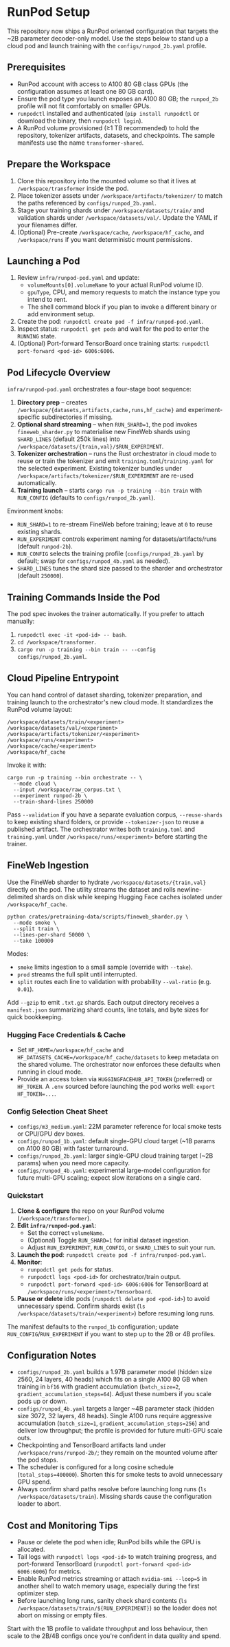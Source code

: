 # RunPod Setup

This repository now ships a RunPod oriented configuration that targets the ~2B parameter decoder-only model. Use the steps below to stand up a cloud pod and launch training with the `configs/runpod_2b.yaml` profile.

## Prerequisites
- RunPod account with access to A100 80 GB class GPUs (the configuration assumes at least one 80 GB card).
- Ensure the pod type you launch exposes an A100 80 GB; the `runpod_2b` profile will not fit comfortably on smaller GPUs.
- `runpodctl` installed and authenticated (`pip install runpodctl` or download the binary, then `runpodctl login`).
- A RunPod volume provisioned (≥1 TB recommended) to hold the repository, tokenizer artifacts, datasets, and checkpoints. The sample manifests use the name `transformer-shared`.

## Prepare the Workspace
1. Clone this repository into the mounted volume so that it lives at `/workspace/transformer` inside the pod.
2. Place tokenizer assets under `/workspace/artifacts/tokenizer/` to match the paths referenced by `configs/runpod_2b.yaml`.
3. Stage your training shards under `/workspace/datasets/train/` and validation shards under `/workspace/datasets/val/`. Update the YAML if your filenames differ.
4. (Optional) Pre-create `/workspace/cache`, `/workspace/hf_cache`, and `/workspace/runs` if you want deterministic mount permissions.

## Launching a Pod
1. Review `infra/runpod-pod.yaml` and update:
   - `volumeMounts[0].volumeName` to your actual RunPod volume ID.
   - `gpuType`, CPU, and memory requests to match the instance type you intend to rent.
   - The shell command block if you plan to invoke a different binary or add environment setup.
2. Create the pod: `runpodctl create pod -f infra/runpod-pod.yaml`.
3. Inspect status: `runpodctl get pods` and wait for the pod to enter the `RUNNING` state.
4. (Optional) Port-forward TensorBoard once training starts: `runpodctl port-forward <pod-id> 6006:6006`.

## Pod Lifecycle Overview
`infra/runpod-pod.yaml` orchestrates a four-stage boot sequence:
1. **Directory prep** – creates `/workspace/{datasets,artifacts,cache,runs,hf_cache}` and experiment-specific subdirectories if missing.
2. **Optional shard streaming** – when `RUN_SHARD=1`, the pod invokes `fineweb_sharder.py` to materialise new FineWeb shards using `SHARD_LINES` (default 250k lines) into `/workspace/datasets/{train,val}/$RUN_EXPERIMENT`.
3. **Tokenizer orchestration** – runs the Rust orchestrator in cloud mode to reuse or train the tokenizer and emit `training.toml`/`training.yaml` for the selected experiment. Existing tokenizer bundles under `/workspace/artifacts/tokenizer/$RUN_EXPERIMENT` are re-used automatically.
4. **Training launch** – starts `cargo run -p training --bin train` with `RUN_CONFIG` (defaults to `configs/runpod_2b.yaml`).

Environment knobs:
- `RUN_SHARD=1` to re-stream FineWeb before training; leave at `0` to reuse existing shards.
- `RUN_EXPERIMENT` controls experiment naming for datasets/artifacts/runs (default `runpod-2b`).
- `RUN_CONFIG` selects the training profile (`configs/runpod_2b.yaml` by default; swap for `configs/runpod_4b.yaml` as needed).
- `SHARD_LINES` tunes the shard size passed to the sharder and orchestrator (default `250000`).

## Training Commands Inside the Pod
The pod spec invokes the trainer automatically. If you prefer to attach manually:
1. `runpodctl exec -it <pod-id> -- bash`.
2. `cd /workspace/transformer`.
3. `cargo run -p training --bin train -- --config configs/runpod_2b.yaml`.
## Cloud Pipeline Entrypoint
You can hand control of dataset sharding, tokenizer preparation, and training launch to the orchestrator's new cloud mode. It standardizes the RunPod volume layout:

```
/workspace/datasets/train/<experiment>
/workspace/datasets/val/<experiment>
/workspace/artifacts/tokenizer/<experiment>
/workspace/runs/<experiment>
/workspace/cache/<experiment>
/workspace/hf_cache
```

Invoke it with:

```
cargo run -p training --bin orchestrate -- \
  --mode cloud \
  --input /workspace/raw_corpus.txt \
  --experiment runpod-2b \
  --train-shard-lines 250000
```

Pass `--validation` if you have a separate evaluation corpus, `--reuse-shards` to keep existing shard folders, or provide `--tokenizer-json` to reuse a published artifact. The orchestrator writes both `training.toml` and `training.yaml` under `/workspace/runs/<experiment>` before starting the trainer.

## FineWeb Ingestion
Use the FineWeb sharder to hydrate `/workspace/datasets/{train,val}` directly on the pod. The utility streams the dataset and rolls newline-delimited shards on disk while keeping Hugging Face caches isolated under `/workspace/hf_cache`.

```
python crates/pretraining-data/scripts/fineweb_sharder.py \
  --mode smoke \
  --split train \
  --lines-per-shard 50000 \
  --take 100000
```

Modes:
- `smoke` limits ingestion to a small sample (override with `--take`).
- `prod` streams the full split until interrupted.
- `split` routes each line to validation with probability `--val-ratio` (e.g. `0.01`).

Add `--gzip` to emit `.txt.gz` shards. Each output directory receives a `manifest.json` summarizing shard counts, line totals, and byte sizes for quick bookkeeping.

### Hugging Face Credentials & Cache
- Set `HF_HOME=/workspace/hf_cache` and `HF_DATASETS_CACHE=/workspace/hf_cache/datasets` to keep metadata on the shared volume. The orchestrator now enforces these defaults when running in cloud mode.
- Provide an access token via `HUGGINGFACEHUB_API_TOKEN` (preferred) or `HF_TOKEN`. A `.env` sourced before launching the pod works well: `export HF_TOKEN=...`.

### Config Selection Cheat Sheet
- `configs/m3_medium.yaml`: 22M parameter reference for local smoke tests or CPU/GPU dev boxes.
- `configs/runpod_1b.yaml`: default single-GPU cloud target (~1B params on A100 80 GB) with faster turnaround.
- `configs/runpod_2b.yaml`: larger single-GPU cloud training target (~2B params) when you need more capacity.
- `configs/runpod_4b.yaml`: experimental large-model configuration for future multi-GPU scaling; expect slow iterations on a single card.

### Quickstart
1. **Clone & configure** the repo on your RunPod volume (`/workspace/transformer`).
2. **Edit `infra/runpod-pod.yaml`**:
   - Set the correct `volumeName`.
   - (Optional) Toggle `RUN_SHARD=1` for initial dataset ingestion.
   - Adjust `RUN_EXPERIMENT`, `RUN_CONFIG`, or `SHARD_LINES` to suit your run.
3. **Launch the pod**: `runpodctl create pod -f infra/runpod-pod.yaml`.
4. **Monitor**:
   - `runpodctl get pods` for status.
   - `runpodctl logs <pod-id>` for orchestrator/train output.
   - `runpodctl port-forward <pod-id> 6006:6006` for TensorBoard at `/workspace/runs/<experiment>/tensorboard`.
5. **Pause or delete** idle pods (`runpodctl delete pod <pod-id>`) to avoid unnecessary spend. Confirm shards exist (`ls /workspace/datasets/train/<experiment>`) before resuming long runs.

The manifest defaults to the `runpod_1b` configuration; update `RUN_CONFIG`/`RUN_EXPERIMENT` if you want to step up to the 2B or 4B profiles.

## Configuration Notes
- `configs/runpod_2b.yaml` builds a 1.97B parameter model (hidden size 2560, 24 layers, 40 heads) which fits on a single A100 80 GB when training in `bf16` with gradient accumulation (`batch_size=2`, `gradient_accumulation_steps=64`). Adjust these numbers if you scale pods up or down.
- `configs/runpod_4b.yaml` targets a larger ~4B parameter stack (hidden size 3072, 32 layers, 48 heads). Single A100 runs require aggressive accumulation (`batch_size=1`, `gradient_accumulation_steps=256`) and deliver low throughput; the profile is provided for future multi-GPU scale outs.
- Checkpointing and TensorBoard artifacts land under `/workspace/runs/runpod-2b/`; they remain on the mounted volume after the pod stops.
- The scheduler is configured for a long cosine schedule (`total_steps=400000`). Shorten this for smoke tests to avoid unnecessary GPU spend.
- Always confirm shard paths resolve before launching long runs (`ls /workspace/datasets/train`). Missing shards cause the configuration loader to abort.

## Cost and Monitoring Tips
- Pause or delete the pod when idle; RunPod bills while the GPU is allocated.
- Tail logs with `runpodctl logs <pod-id>` to watch training progress, and port-forward TensorBoard (`runpodctl port-forward <pod-id> 6006:6006`) for metrics.
- Enable RunPod metrics streaming or attach `nvidia-smi --loop=5` in another shell to watch memory usage, especially during the first optimizer step.
- Before launching long runs, sanity check shard contents (`ls /workspace/datasets/train/${RUN_EXPERIMENT}`) so the loader does not abort on missing or empty files.

Start with the 1B profile to validate throughput and loss behaviour, then scale to the 2B/4B configs once you're confident in data quality and spend.
